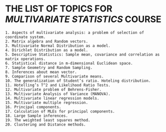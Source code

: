 # THE LIST OF TOPICS FOR ***MULTIVARIATE STATISTICS*** COURSE

	1. Aspects of multivariate analysis: a problem of selection of coordinate system.
	2. Matrix algebra and Random vectors.
	3. Multivariate Normal Distribution as a model.
	4. Dirichlet Distribution as a model.
	5. Descriptive Statistics: Sample mean, covariance and correlation as matrix operations.
	6. Statistical distance in m-dimensional Euclidean space.
	7. Sample Geometry and Random Sampling.
	8. Inferences about mean vector.
	9. Comparison of several Multivariate means.
	10. The generalization of Student’s ratio. Hoteling distribution.
	11. Hotelling’s T^2 and Likelihood Ratio Tests.
	12. Multivariate problem of Behrens-Fisher.
	13. Multivariate Analysis of Variance (MANOVA).
	14. Multivariate linear regression models.
	15. Multivariate multiple regression.
	16. Principal components.
	17. Calculation of MLEs for principal components.
	18. Large Sample inferences.
	19. The weighted least squares method.
	20. Clustering and Distance methods.